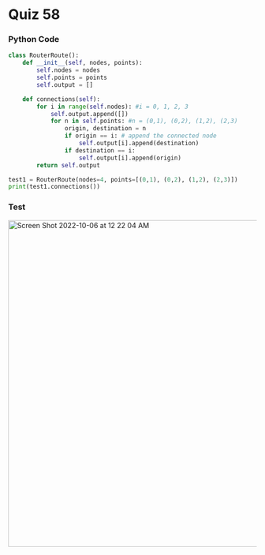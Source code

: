 # Quiz 58

### Python Code

```.py
class RouterRoute():
    def __init__(self, nodes, points):
        self.nodes = nodes
        self.points = points
        self.output = []

    def connections(self):
        for i in range(self.nodes): #i = 0, 1, 2, 3
            self.output.append([])
            for n in self.points: #n = (0,1), (0,2), (1,2), (2,3)
                origin, destination = n
                if origin == i: # append the connected node
                    self.output[i].append(destination)
                if destination == i:
                    self.output[i].append(origin)
        return self.output

test1 = RouterRoute(nodes=4, points=[(0,1), (0,2), (1,2), (2,3)])
print(test1.connections())
```

### Test

<img width="662" alt="Screen Shot 2022-10-06 at 12 22 04 AM" src="https://user-images.githubusercontent.com/89366878/194098689-3bdb1743-37dd-4b84-88fc-fa6e4de08f56.png">
